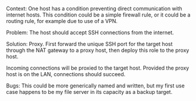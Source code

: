 Context:  One host has a condition preventing direct communication with internet hosts.  This condition could be a simple firewall rule, or it could be a routing rule, for example due to use of a VPN.

Problem:  The host should accept SSH connections from the internet.

Solution:  Proxy.  First forward the unique SSH port for the target host through the NAT gateway to a proxy host, then deploy this role to the proxy host.

Incoming connections will be proxied to the target host.  Provided the proxy host is on the LAN, connections should succeed.

Bugs:  This could be more generically named and written, but my first use case happens to be my file server in its capacity as a backup target.

